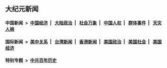 ## 大纪元新闻

#### 中国新闻 &nbsp;>&nbsp; [中国经济](indexes/ncid283/README.md?07110845) &nbsp;| &nbsp; [大陆政治](indexes/ncid277/README.md?07110845) &nbsp;| &nbsp; [社会万象](indexes/ncid282/README.md?07110845) &nbsp;| &nbsp; [中国人权](indexes/ncid278/README.md?07110845) &nbsp;| &nbsp; [群体事件](indexes/ncid279/README.md?07110845) &nbsp;| &nbsp; [天灾人祸](indexes/ncid280/README.md?07110845)

#### 国际新闻 &nbsp;>&nbsp; [美中关系](indexes/nf1412576/README.md?07110845) &nbsp;| &nbsp; [台湾新闻](indexes/ncid1349361/README.md?07110845) &nbsp;| &nbsp; [香港新闻](indexes/ncid1349362/README.md?07110845) &nbsp;| &nbsp; [美国政治](indexes/ncid1078159/README.md?07110845) &nbsp;| &nbsp; [美国社会](indexes/ncid1078160/README.md?07110845) &nbsp;| &nbsp; [美国经济](indexes/ncid1078158/README.md?07110845)

#### 特别专题 &nbsp;>&nbsp; [中共百年历史](https://github.com/epoch-news/epoch-special/blob/master/README.md?07110845)  

